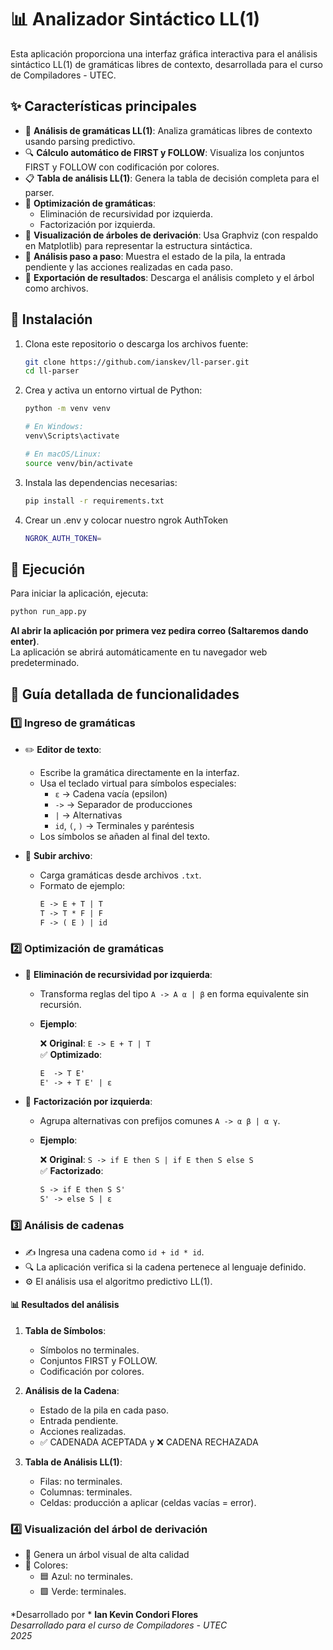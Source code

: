 # 📊 Analizador Sintáctico LL(1)

Esta aplicación proporciona una interfaz gráfica interactiva para el análisis sintáctico LL(1) de gramáticas libres de contexto, desarrollada para el curso de Compiladores - UTEC.

## ✨ Características principales

- 🧩 **Análisis de gramáticas LL(1)**: Analiza gramáticas libres de contexto usando parsing predictivo.
- 🔍 **Cálculo automático de FIRST y FOLLOW**: Visualiza los conjuntos FIRST y FOLLOW con codificación por colores.
- 📋 **Tabla de análisis LL(1)**: Genera la tabla de decisión completa para el parser.
- 🔄 **Optimización de gramáticas**:
  - Eliminación de recursividad por izquierda.
  - Factorización por izquierda.
- 🌳 **Visualización de árboles de derivación**: Usa Graphviz (con respaldo en Matplotlib) para representar la estructura sintáctica.
- 🔢 **Análisis paso a paso**: Muestra el estado de la pila, la entrada pendiente y las acciones realizadas en cada paso.
- 💾 **Exportación de resultados**: Descarga el análisis completo y el árbol como archivos.

## 🚀 Instalación

1. Clona este repositorio o descarga los archivos fuente:
   ```bash
   git clone https://github.com/ianskev/ll-parser.git
   cd ll-parser
   ```

2. Crea y activa un entorno virtual de Python:
   ```bash
   python -m venv venv

   # En Windows:
   venv\Scripts\activate

   # En macOS/Linux:
   source venv/bin/activate
   ```

3. Instala las dependencias necesarias:
   ```bash
   pip install -r requirements.txt
   ```
4. Crear un .env y colocar nuestro ngrok AuthToken
   ```bash
   NGROK_AUTH_TOKEN=
   ```
## 🏁 Ejecución

Para iniciar la aplicación, ejecuta:
```bash
python run_app.py
```
**Al abrir la aplicación por primera vez pedira correo (Saltaremos dando enter)**.  
La aplicación se abrirá automáticamente en tu navegador web predeterminado.

## 📘 Guía detallada de funcionalidades

### 1️⃣ Ingreso de gramáticas

- ✏️ **Editor de texto**:
  - Escribe la gramática directamente en la interfaz.
  - Usa el teclado virtual para símbolos especiales:
    - `ε` → Cadena vacía (epsilon)
    - `->` → Separador de producciones
    - `|` → Alternativas
    - `id`, `(`, `)` → Terminales y paréntesis
  - Los símbolos se añaden al final del texto.

- 📁 **Subir archivo**:
  - Carga gramáticas desde archivos `.txt`.
  - Formato de ejemplo:
    ```txt
    E -> E + T | T
    T -> T * F | F
    F -> ( E ) | id
    ```

### 2️⃣ Optimización de gramáticas

- 🔄 **Eliminación de recursividad por izquierda**:
  - Transforma reglas del tipo `A -> A α | β` en forma equivalente sin recursión.
  - **Ejemplo**:

    ❌ **Original**: `E -> E + T | T`  
    ✅ **Optimizado**:
    ```txt
    E  -> T E'
    E' -> + T E' | ε
    ```

- 🔀 **Factorización por izquierda**:
  - Agrupa alternativas con prefijos comunes `A -> α β | α γ`.
  - **Ejemplo**:

    ❌ **Original**: `S -> if E then S | if E then S else S`  
    ✅ **Factorizado**:
    ```txt
    S -> if E then S S'
    S' -> else S | ε
    ```

### 3️⃣ Análisis de cadenas

- ✍️ Ingresa una cadena como `id + id * id`.
- 🔍 La aplicación verifica si la cadena pertenece al lenguaje definido.
- ⚙️ El análisis usa el algoritmo predictivo LL(1).

#### 📊 Resultados del análisis

1. **Tabla de Símbolos**:
   - Símbolos no terminales.
   - Conjuntos FIRST y FOLLOW.
   - Codificación por colores.

2. **Análisis de la Cadena**:
   - Estado de la pila en cada paso.
   - Entrada pendiente.
   - Acciones realizadas.
   - ✅ CADENADA ACEPTADA y ❌ CADENA RECHAZADA

3. **Tabla de Análisis LL(1)**:
   - Filas: no terminales.
   - Columnas: terminales.
   - Celdas: producción a aplicar (celdas vacías = error).

### 4️⃣ Visualización del árbol de derivación

- 🌳 Genera un árbol visual de alta calidad
- 🎨 Colores:
  - 🟦 Azul: no terminales.
  - 🟩 Verde: terminales.

*Desarrollado por * **Ian Kevin Condori Flores**    
*Desarrollado para el curso de Compiladores - UTEC*  
*2025*  
